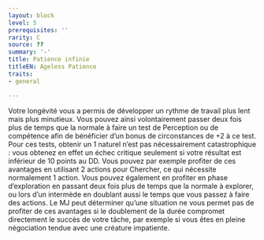```yaml
---
layout: block
level: 5
prerequisites: ''
rarity: C
source: ??
summary: '-'
title: Patience infinie
titleEN: Ageless Patience
traits:
- general

---
```


<p>Votre longévité vous a permis de développer un rythme de travail plus lent mais plus minutieux. Vous pouvez ainsi volontairement passer deux fois plus de temps que la normale à faire un test de Perception ou de compétence afin de bénéficier d’un bonus de circonstances de +2 à ce test. Pour ces tests, obtenir un 1 naturel n’est pas nécessairement catastrophique : vous obtenez en effet un échec critique seulement si votre résultat est inférieur de 10 points au DD. Vous pouvez par exemple profiter de ces avantages en utilisant 2 actions pour Chercher, ce qui nécessite normalement 1 action. Vous pouvez également en profiter en phase d’exploration en passant deux fois plus de temps que la normale à explorer, ou lors d’un intermède en doublant aussi le temps que vous passez à faire des actions. Le MJ peut déterminer qu’une situation ne vous permet pas de profiter de ces avantages si le doublement de la durée compromet directement le succès de votre tâche, par exemple si vous êtes en pleine négociation tendue avec une créature impatiente.</p>